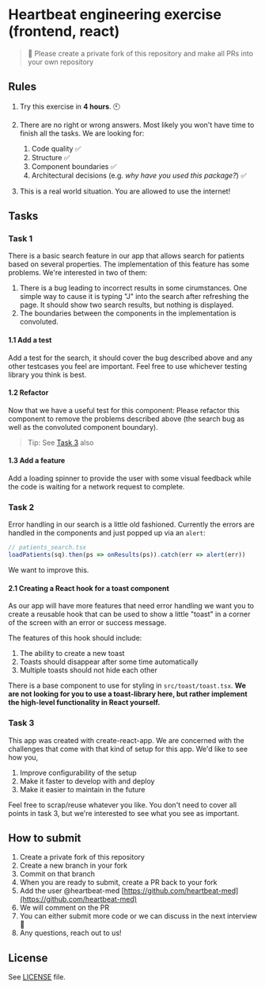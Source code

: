 # Heartbeat engineering exercise (frontend, react)

> 🚨 Please create a private fork of this repository and make all PRs into your own repository

## Rules

1. Try this exercise in **4 hours**. 🕙

2. There are no right or wrong answers. Most likely you won't have time to finish all the tasks. We are looking for:

   1. Code quality ✅
   2. Structure ✅
   3. Component boundaries ✅
   4. Architectural decisions (e.g. _why have you used this package?_) ✅

3. This is a real world situation. You are allowed to use the internet!

## Tasks

### Task 1

There is a basic search feature in our app that allows search for patients based on several properties. The implementation of this feature has some problems. We're interested in two of them:

1. There is a bug leading to incorrect results in some cirumstances. One simple way to cause it is typing "J" into the search after refreshing the page. It should show two search results, but nothing is displayed.
2. The boundaries between the components in the implementation is convoluted.

#### 1.1 Add a test

Add a test for the search, it should cover the bug described above and any other testcases you feel are important. Feel free to use whichever testing library you think is best.

#### 1.2 Refactor

Now that we have a useful test for this component: Please refactor this component to remove the problems described above (the search bug as well as the convoluted component boundary).
> Tip: See [Task 3](#task-3) also

#### 1.3 Add a feature

Add a loading spinner to provide the user with some visual feedback while the code is waiting for a network request to complete.

### Task 2

Error handling in our search is a little old fashioned. Currently the errors are handled in the components and just popped up via an `alert`:

```js
// patients_search.tsx
loadPatients(sq).then(ps => onResults(ps)).catch(err => alert(err))
```

We want to improve this.

#### 2.1 Creating a React hook for a toast component

As our app will have more features that need error handling we want you to create a reusable hook that can be used to show a little "toast" in a corner of the screen with an error or success message.

The features of this hook should include:

1. The ability to create a new toast
2. Toasts should disappear after some time automatically
3. Multiple toasts should not hide each other

There is a base component to use for styling in `src/toast/toast.tsx`. **We are not looking for you to use a toast-library here, but rather implement the high-level functionality in React yourself.**

### Task 3

This app was created with create-react-app. We are concerned with the challenges that come with that kind of setup for this app. We'd like to see how you,

1. Improve configurability of the setup
2. Make it faster to develop with and deploy
3. Make it easier to maintain in the future

Feel free to scrap/reuse whatever you like. You don't need to cover all points in task 3, but we're interested to see what you see as important.

## How to submit

1. Create a private fork of this repository
2. Create a new branch in your fork
3. Commit on that branch
4. When you are ready to submit, create a PR back to your fork
5. Add the user @heartbeat-med [https://github.com/heartbeat-med](https://github.com/heartbeat-med)
6. We will comment on the PR
7. You can either submit more code or we can discuss in the next interview 🤘
8. Any questions, reach out to us!

## License

See [LICENSE](LICENSE) file.
